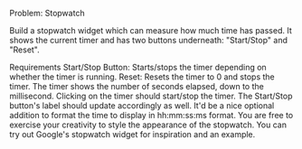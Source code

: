 Problem: Stopwatch

Build a stopwatch widget which can measure how much time has passed. It shows the current timer and has two buttons underneath: "Start/Stop" and "Reset".

Requirements
Start/Stop Button: Starts/stops the timer depending on whether the timer is running.
Reset: Resets the timer to 0 and stops the timer.
The timer shows the number of seconds elapsed, down to the millisecond.
Clicking on the timer should start/stop the timer. The Start/Stop button's label should update accordingly as well.
It'd be a nice optional addition to format the time to display in hh:mm:ss:ms format.
You are free to exercise your creativity to style the appearance of the stopwatch. You can try out Google's stopwatch widget for inspiration and an example.